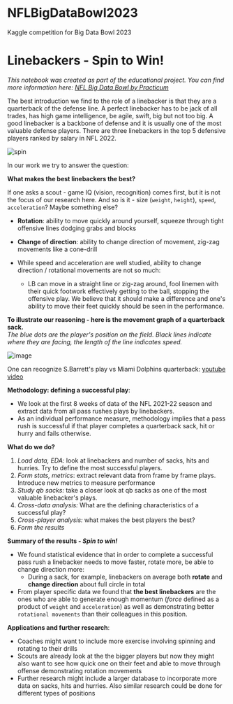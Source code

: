 # NFLBigDataBowl2023
Kaggle competition for Big Data Bowl 2023
# Linebackers - Spin to Win!

*This notebook was created as part of the educational project. You can find more information here: [NFL Big Data Bowl by Practicum](https://www.kaggle.com/ernestglukhov/nfl-big-data-bowl-by-practicum)*

The best introduction we find to the role of a linebacker is that they are a quarterback of the defense line. A perfect linebacker has to be jack of all trades, has high game intelligence, be agile, swift, big but not too big. A good linebacker is a backbone of defense and it is usually one of the most valuable defense players. There are three linebackers in the top 5 defensive players ranked by salary in NFL 2022.

![spin](https://media.tenor.com/nnhFRQSsvskAAAAC/ballet-dance.gif "spinning")



In our work we try to answer the question:

**What makes the best linebackers the best?**

If one asks a scout - game IQ (vision, recognition) comes first, but it is not the focus of our research here. And so is it - size (`weight`, `height`), `speed`, `acceleration`? Maybe something else? 
* **Rotation**: ability to move quickly around yourself, squeeze through tight offensive lines dodging grabs and blocks
* **Change of direction**: ability to change direction of movement, zig-zag movements like a cone-drill


* While speed and acceleration are well studied, ability to change direction / rotational movements are not so much:
    * LB can move in a straight line or zig-zag around, fool linemen with their quick footwork effectively getting to the ball, stopping the offensive play. We believe that it should make a difference and one's ability to move their feet quickly should be seen in the performance.

**To illustrate our reasoning - here is the movement graph of a quarterback sack.**
<br>*The blue dots are the player's position on the field. Black lines indicate where they are facing, the length of the line indicates speed.*

![image](https://user-images.githubusercontent.com/12784655/214554669-dc0d8b44-d115-488d-b65e-073b8d8792cc.png)



One can recognize S.Barrett's play vs Miami Dolphins quarterback: [youtube video](https://youtu.be/HtUr_MW83sA?t=85) 



**Methodology: defining a successful play**:
* We look at the first 8 weeks of data of the NFL 2021-22 season and extract data from all pass rushes plays by linebackers.
* As an individual performance measure, methodology implies that a pass rush is successful if that player completes a quarterback sack, hit or hurry and fails otherwise.


**What do we do?**
1. *Load data, EDA*:  look at linebackers and number of sacks, hits and hurries. Try to define the most successful players.
2. *Form stats, metrics*: extract relevant data from frame by frame plays. Introduce new metrics to measure performance
3. *Study qb sacks:* take a closer look at qb sacks as one of the most valuable linebacker's plays. 
4. *Cross-data analysis:* What are the defining characteristics of a successful play?
5. *Cross-player analysis:* what makes the best players the best?
6. *Form the results*
 
   
**Summary of the results - *Spin to win!***

    
*  We found statistical evidence that in order to complete a successful pass rush a linebacker needs to move faster, rotate more, be able to change direction more:
    * During a sack, for example, linebackers on average both **rotate**  and **change direction** about full circle in total         
* From player specific data we found that **the best linebackers** are the ones who are able to generate enough momentum (*force* defined as a product of `weight` and `acceleration`) as well as demonstrating better `rotational movements` than their colleagues in this position.


**Applications and further research**:
* Coaches might want to include more exercise involving spinning and rotating to their drills
* Scouts are already look at the the bigger players but now they might also want to see how quick one on their feet and able to move through offense demonstrating rotation movements
* Further research might include a larger database to incorporate more data on sacks, hits and hurries. Also similar research could be done for different types of positions
